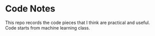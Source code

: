 # Code Notes
This repo records the code pieces that I think are practical and useful.  
Code starts from machine learning class. 

